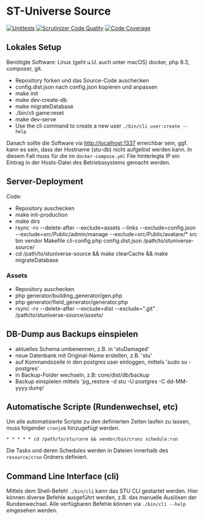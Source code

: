 # ST-Universe Source

[![Unittests](https://github.com/st-universe/core/actions/workflows/unittests.yml/badge.svg?branch=master)](https://github.com/st-universe/core/actions/workflows/unittests.yml)
[![Scrutinizer Code Quality](https://scrutinizer-ci.com/g/st-universe/core/badges/quality-score.png?b=master)](https://scrutinizer-ci.com/g/st-universe/core)
[![Code Coverage](https://scrutinizer-ci.com/g/st-universe/core/badges/coverage.png?b=master)](https://scrutinizer-ci.com/g/st-universe/core/?branch=master)

## Lokales Setup

Benötigte Software: Linux (geht u.U. auch unter macOS) docker, php 8.3,
composer, git.

- Repository forken und das Source-Code auschecken
- config.dist.json nach config.json kopieren und anpassen
- make init
- make dev-create-db
- make migrateDatabase
- ./bin/cli game:reset
- make dev-serve
- Use the cli command to create a new user `./bin/cli user:create --help`

Danach sollte die Software via <http://localhost:1337> erreichbar sein, ggf. kann
es sein, dass der Hostname (stu-db) nicht aufgelöst werden kann. In diesem
Fall muss für die im `docker-compose.yml` File hinterlegte IP ein Eintrag in
der Hosts-Datei des Betriebssystems gemacht werden.

## Server-Deployment

Code:

- Repository auschecken
- make init-production
- make dirs
- rsync -rv --delete-after --exclude=assets --links --exclude=config.json --exclude=src/Public/admin/manage --exclude=src/Public/avatare/* src bin vendor Makefile cli-config.php config.dist.json /path/to/stuniverse-source/
- cd /path/to/stuniverse-source && make clearCache && make migrateDatabase

### Assets

- Repository auschecken
- php generator/building_generator/gen.php
- php generator/field_generator/generator.php
- rsync -rv --delete-after --exclude=dist --exclude=".git" . /path/to/stuniverse-source/assets/

## DB-Dump aus Backups einspielen

- aktuelles Schema umbenennen, z.B. in 'stuDamaged'
- neue Datenbank mit Original-Name erstellen, z.B. 'stu'
- auf Kommandozeile in den postgres user einloggen, mittels 'sudo su - postgres'
- in Backup-Folder wechseln, z.B: core/dist/db/backup
- Backup einspielen mittels 'pg_restore -d stu -U postgres -C dd-MM-yyyy.dump'

## Automatische Scripte (Rundenwechsel, etc)

Um alle automatisierte Scripte zu den definierten Zeiten laufen zu lassen, muss folgender `cronjob` hinzugefügt werden.

```shell
* * * * * cd /path/to/stu/core && vendor/bin/crunz schedule:run
```

Die Tasks und deren Schedules werden in Dateien innerhalb des `resource/cron` Ordners definiert.

## Command Line Interface (cli)

Mittels dem Shell-Befehl `./bin/cli` kann das STU CLI gestartet werden. Hier können diverse Befehle ausgeführt werden,
z.B. das manuelle Auslösen der Rundenwechsel. Alle verfügbaren Befehle können via `./bin/cli --help` eingesehen werden.
